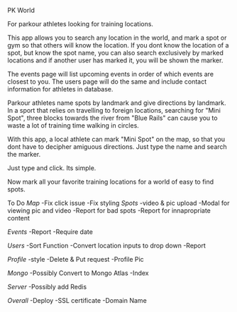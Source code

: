PK World

For parkour athletes looking for training locations.

This app allows you to search any location in the world, and mark a spot or gym so that others will know the location. If you dont know the location of a spot, but know the spot name, you can also search exclusively by marked locations and if another user has marked it, you will be shown the marker.

The events page will list upcoming events in order of which events are closest to you. The users page will do the same and include contact information for athletes in database.

Parkour athletes name spots by landmark and give directions by landmark. In a sport that relies on travelling to foreign locations, searching for "Mini Spot", three blocks towards the river from "Blue Rails" can cause you to waste a lot of training time walking in circles.

With this app, a local athlete can mark "Mini Spot" on the map, so that you dont have to decipher amiguous directions. Just type the name and search the marker.

Just type and click. Its simple.


Now mark all your favorite training locations for a world of easy to find spots.





To Do
*Map*
-Fix click issue
-Fix styling
*Spots*
-video & pic upload
-Modal for viewing pic and video
-Report for bad spots
-Report for innapropriate content

*Events*
-Report
-Require date

*Users*
-Sort Function
-Convert location inputs to drop down
-Report

*Profile*
-style
-Delete & Put request
-Profile Pic

*Mongo*
-Possibly Convert to Mongo Atlas
-Index

*Server*
-Possibly add Redis

*Overall*
-Deploy
-SSL certificate
-Domain Name


